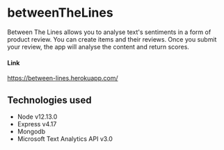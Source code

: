 # betweenTheLines

Between The Lines allows you to analyse text's sentiments in a form of product review. You can create items and their reviews. Once you submit your review, the app will analyse the content and return scores. 

#### Link
https://between-lines.herokuapp.com/

## Technologies used
* Node v12.13.0
* Express v4.17
* Mongodb
* Microsoft Text Analytics API v3.0

